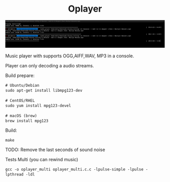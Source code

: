 <div align="center">

  <h1>  Oplayer </h1>
</div>

<img src="https://github.com/oditynet/Oplayer/blob/main/screen.png" height="auto" />

Music player with supports OGG,AIFF,WAV, MP3 in a console.

Player can only decoding a audio streams.

Build prepare:
```
# Ubuntu/Debian
sudo apt-get install libmpg123-dev

# CentOS/RHEL
sudo yum install mpg123-devel

# macOS (brew)
brew install mpg123
```

Build:

```
make
```

TODO: Remove the last seconds of sound noise


Tests Multi (you can rewind music)
```
gcc -o oplayer_multi oplayer_multi.c.c -lpulse-simple -lpulse -lpthread -ldl
```


